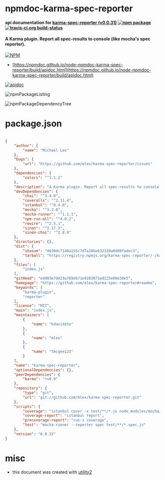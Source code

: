 # npmdoc-karma-spec-reporter

#### api documentation for  [karma-spec-reporter (v0.0.31)](https://github.com/mlex/karma-spec-reporter#readme)  [![npm package](https://img.shields.io/npm/v/npmdoc-karma-spec-reporter.svg?style=flat-square)](https://www.npmjs.org/package/npmdoc-karma-spec-reporter) [![travis-ci.org build-status](https://api.travis-ci.org/npmdoc/node-npmdoc-karma-spec-reporter.svg)](https://travis-ci.org/npmdoc/node-npmdoc-karma-spec-reporter)

#### A Karma plugin. Report all spec-results to console (like mocha's spec reporter).

[![NPM](https://nodei.co/npm/karma-spec-reporter.png?downloads=true&downloadRank=true&stars=true)](https://www.npmjs.com/package/karma-spec-reporter)

- [https://npmdoc.github.io/node-npmdoc-karma-spec-reporter/build/apidoc.html](https://npmdoc.github.io/node-npmdoc-karma-spec-reporter/build/apidoc.html)

[![apidoc](https://npmdoc.github.io/node-npmdoc-karma-spec-reporter/build/screenCapture.buildCi.browser.%252Ftmp%252Fbuild%252Fapidoc.html.png)](https://npmdoc.github.io/node-npmdoc-karma-spec-reporter/build/apidoc.html)

![npmPackageListing](https://npmdoc.github.io/node-npmdoc-karma-spec-reporter/build/screenCapture.npmPackageListing.svg)

![npmPackageDependencyTree](https://npmdoc.github.io/node-npmdoc-karma-spec-reporter/build/screenCapture.npmPackageDependencyTree.svg)



# package.json

```json

{
    "author": {
        "name": "Michael Lex"
    },
    "bugs": {
        "url": "https://github.com/mlex/karma-spec-reporter/issues"
    },
    "dependencies": {
        "colors": "^1.1.2"
    },
    "description": "A Karma plugin. Report all spec-results to console (like mocha's spec reporter).",
    "devDependencies": {
        "chai": "^3.4.0",
        "coveralls": "^2.11.4",
        "istanbul": "^0.4.0",
        "mocha": "^3.2.0",
        "mocha-runner": "^1.1.1",
        "npm-run-all": "^4.0.2",
        "rewire": "^2.5.1",
        "sinon": "^1.17.2",
        "sinon-chai": "^2.8.0"
    },
    "directories": {},
    "dist": {
        "shasum": "4830dc7148a155c7d7a186e632339a0d80fadec3",
        "tarball": "https://registry.npmjs.org/karma-spec-reporter/-/karma-spec-reporter-0.0.31.tgz"
    },
    "files": [
        "index.js"
    ],
    "gitHead": "ed403e7d423a769eb71e9283071ed125e00e30e5",
    "homepage": "https://github.com/mlex/karma-spec-reporter#readme",
    "keywords": [
        "karma-plugin",
        "reporter"
    ],
    "license": "MIT",
    "main": "index.js",
    "maintainers": [
        {
            "name": "hdavidzhu"
        },
        {
            "name": "mlex"
        },
        {
            "name": "tmcgee123"
        }
    ],
    "name": "karma-spec-reporter",
    "optionalDependencies": {},
    "peerDependencies": {
        "karma": ">=0.9"
    },
    "repository": {
        "type": "git",
        "url": "git://github.com/mlex/karma-spec-reporter.git"
    },
    "scripts": {
        "coverage": "istanbul cover -x test/**/*.js node_modules/mocha/bin/_mocha -- --reporter spec test/**/*.js",
        "coverage-report": "istanbul report",
        "precoverage-report": "run-s coverage",
        "test": "mocha-runner --reporter spec test/**/*.spec.js"
    },
    "version": "0.0.31"
}
```



# misc
- this document was created with [utility2](https://github.com/kaizhu256/node-utility2)
